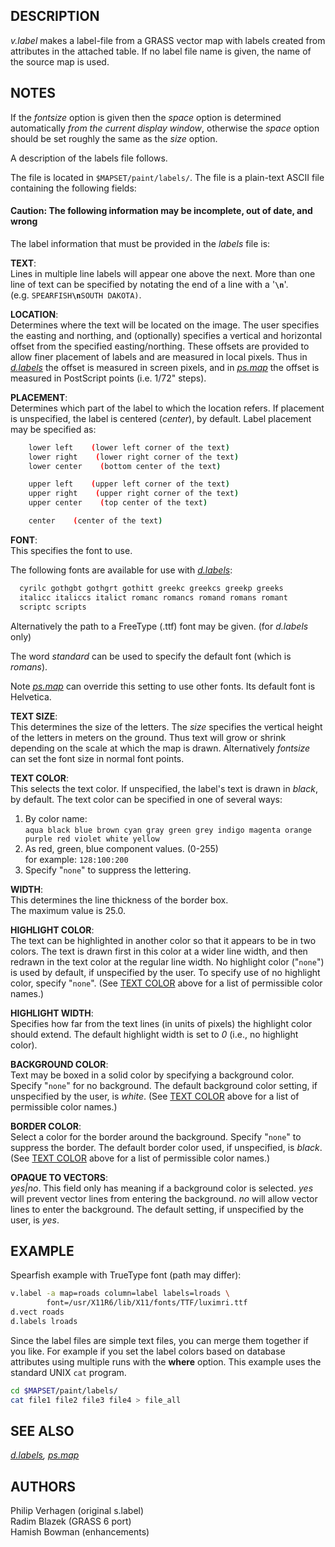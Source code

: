 ## DESCRIPTION

*v.label* makes a label-file from a GRASS vector map with labels created
from attributes in the attached table. If no label file name is given,
the name of the source map is used.

## NOTES

If the *fontsize* option is given then the *space* option is determined
automatically *from the current display window*, otherwise the *space*
option should be set roughly the same as the *size* option.

A description of the labels file follows.

The file is located in `$MAPSET/paint/labels/`. The file is a plain-text
ASCII file containing the following fields:

#### Caution: The following information may be incomplete, out of date, and wrong

The label information that must be provided in the *labels* file is:

**TEXT**:  
Lines in multiple line labels will appear one above the next. More than
one line of text can be specified by notating the end of a line with a
'**`\n`**'.  
(e.g. `SPEARFISH`**`\n`**`SOUTH DAKOTA)`.

**LOCATION**:  
Determines where the text will be located on the image. The user
specifies the easting and northing, and (optionally) specifies a
vertical and horizontal offset from the specified easting/northing.
These offsets are provided to allow finer placement of labels and are
measured in local pixels. Thus in [*d.labels*](d.labels.md) the offset
is measured in screen pixels, and in [*ps.map*](ps.map.md) the offset is
measured in PostScript points (i.e. 1/72" steps).

**PLACEMENT**:  
Determines which part of the label to which the location refers. If
placement is unspecified, the label is centered (*center*), by default.
Label placement may be specified as:

```sh
    lower left    (lower left corner of the text)
    lower right    (lower right corner of the text)
    lower center    (bottom center of the text)

    upper left    (upper left corner of the text)
    upper right    (upper right corner of the text)
    upper center    (top center of the text)

    center    (center of the text)

```

**FONT**:  
This specifies the font to use.

The following fonts are available for use with
[*d.labels*](d.labels.md):

```sh
  cyrilc gothgbt gothgrt gothitt greekc greekcs greekp greeks
  italicc italiccs italict romanc romancs romand romans romant
  scriptc scripts
```

Alternatively the path to a FreeType (.ttf) font may be given. (for
*d.labels* only)

The word *standard* can be used to specify the default font (which is
*romans*).

Note [*ps.map*](ps.map.md) can override this setting to use other fonts.
Its default font is Helvetica.

**TEXT SIZE**:  
This determines the size of the letters. The *size* specifies the
vertical height of the letters in meters on the ground. Thus text will
grow or shrink depending on the scale at which the map is drawn.
Alternatively *fontsize* can set the font size in normal font points.

<span id="textcolor">**TEXT COLOR**</span>:  
This selects the text color. If unspecified, the label's text is drawn
in *black*, by default. The text color can be specified in one of
several ways:

1. By color name:  
    `aqua black blue brown cyan gray green grey indigo magenta orange purple red violet white yellow`
2. As red, green, blue component values. (0-255)  
    for example: `128:100:200`
3. Specify "`none`" to suppress the lettering.

**WIDTH**:  
This determines the line thickness of the border box.  
The maximum value is 25.0.

**HIGHLIGHT COLOR**:  
The text can be highlighted in another color so that it appears to be in
two colors. The text is drawn first in this color at a wider line width,
and then redrawn in the text color at the regular line width. No
highlight color ("`none`") is used by default, if unspecified by the
user. To specify use of no highlight color, specify "`none`". (See [TEXT
COLOR](#textcolor) above for a list of permissible color names.)

**HIGHLIGHT WIDTH**:  
Specifies how far from the text lines (in units of pixels) the highlight
color should extend. The default highlight width is set to *0* (i.e., no
highlight color).

**BACKGROUND COLOR**:  
Text may be boxed in a solid color by specifying a background color.
Specify "`none`" for no background. The default background color
setting, if unspecified by the user, is *white*. (See [TEXT
COLOR](#textcolor) above for a list of permissible color names.)

**BORDER COLOR**:  
Select a color for the border around the background. Specify "`none`" to
suppress the border. The default border color used, if unspecified, is
*black*. (See [TEXT COLOR](#textcolor) above for a list of permissible
color names.)

**OPAQUE TO VECTORS**:  
*yes\|no*. This field only has meaning if a background color is
selected. *yes* will prevent vector lines from entering the background.
*no* will allow vector lines to enter the background. The default
setting, if unspecified by the user, is *yes*.

## EXAMPLE

Spearfish example with TrueType font (path may differ):

```sh
v.label -a map=roads column=label labels=lroads \
        font=/usr/X11R6/lib/X11/fonts/TTF/luximri.ttf
d.vect roads
d.labels lroads
```

Since the label files are simple text files, you can merge them together
if you like. For example if you set the label colors based on database
attributes using multiple runs with the **where** option. This example
uses the standard UNIX `cat` program.

```sh
cd $MAPSET/paint/labels/
cat file1 file2 file3 file4 > file_all
```

## SEE ALSO

*[d.labels](d.labels.md), [ps.map](ps.map.md)*

## AUTHORS

Philip Verhagen (original s.label)  
Radim Blazek (GRASS 6 port)  
Hamish Bowman (enhancements)
